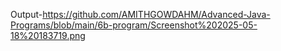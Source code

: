 Output-https://github.com/AMITHGOWDAHM/Advanced-Java-Programs/blob/main/6b-program/Screenshot%202025-05-18%20183719.png
